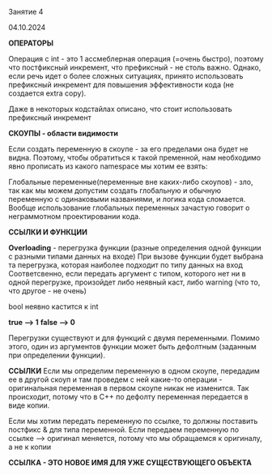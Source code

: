 Занятие 4

04.10.2024

**ОПЕРАТОРЫ**

Операция с int - это 1 ассмеблерная операция (=очень быстро), поэтому что постфиксный инкремент, что префиксный - не столь важно. Однако, если речь идет о более сложных ситуациях, принято использовать префиксный инкремент для повышения эффективности кода (не создается extra copy).

Даже в некоторых кодстайлах описано, что стоит использовать префиксный инкремент

**СКОУПЫ - области видимости**

Если создать переменную в скоупе - за его пределами она будет не видна. Поэтому, чтобы обратиться к такой пременной, нам необходимо явно прописать из какого namespace мы хотим ее взять:


Глобальные переменные(переменные вне каких-либо скоупов) - зло, так как мы можем допустим создать глобальную и обычную переменную с одинаковыми названиями, и логика кода сломается. Вообще использование глобальных переменных зачастую говорит о неграммотном проектировaнии кода. 

**ССЫЛКИ И ФУНКЦИИ**

**Overloading** - перегрузка функции (разные определения одной функции с разными типами данных на входе)
При вызове функции будет выбрана та перегрузка, которая наиболее подходит по типу данных на вход
Соответсвенно, если передать аргумент с типом, которого нет ни в одной перегрузке, произойдет либо неявный каст, либо warning (что то, что другое - не очень)

bool неявно кастится к int

**true --> 1**
**false --> 0**

Перегрузки существуют и для функций с двумя переменными. Помимо этого, один из аргументов функции может быть дефолтным (заданным при определении функции).

**ССЫЛКИ**
Если мы определим переменную в одном скоупе, передадим ее в другой скоуп и там проведем с ней какие-то операции - оригинальная переменная в первом скоупе никак не изменится.
Так происходит, потому что в С++ по дефолту переменная передается в виде копии.

Если мы хотим передать переменную по ссылке, то должны поставить постфикс & для типа переменной. Если передаем переменную по ссылке --> оригинал меняется, потому что мы обращаемся к оригиналу, а не к копии

**ССЫЛКА - ЭТО НОВОЕ ИМЯ ДЛЯ УЖЕ СУЩЕСТВУЮЩЕГО ОБЪЕКТА**
